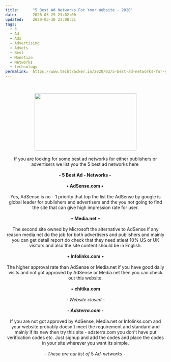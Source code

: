 ```yaml
---
title:		"5 Best Ad Networks For Your Website - 2020"
date:		2020-03-29 23:02:00
updated:	2020-03-30 23:08:21
tags: 
  - 5
  - Ad
  - Ads
  - Advertising
  - Advets
  - Best
  - Monetize
  - Networks
  - technology	
permalink:	https://www.techtracker.in/2020/03/5-best-ad-networks-for-your-website-2020.html
---
```


<br><div class="separator" style="clear: both; text-align: center;"><a href="https://lh3.googleusercontent.com/-W4bP7Cxc-wg/XoIeUoXfGfI/AAAAAAAABTU/DImUbSigKX042HM37RQUsUWh64XNhM2ogCLcBGAsYHQ/s1600/IMG_20200111_105332_780-02-25.jpeg" imageanchor="1" style="margin-left: 1em; margin-right: 1em;"><img src="https://lh3.googleusercontent.com/-W4bP7Cxc-wg/XoIeUoXfGfI/AAAAAAAABTU/DImUbSigKX042HM37RQUsUWh64XNhM2ogCLcBGAsYHQ/s1600/IMG_20200111_105332_780-02-25.jpeg" border="0" data-original-width="1280" data-original-height="720" width="320" height="180"></a></div><div class="separator" style="clear: both; text-align: center;"><br></div><div class="separator" style="clear: both; text-align: center;">If you are looking for some best ad networks for either publishers or advertisers we list you the 5 best ad networks here&nbsp;</div><div class="separator" style="clear: both; text-align: center;"><br></div><div class="separator" style="clear: both; text-align: center;"><b>- 5 Best Ad - Networks -&nbsp;</b></div><div class="separator" style="clear: both; text-align: center;"><b><br></b></div><div class="separator" style="clear: both; text-align: center;"><b>• AdSense.com •&nbsp;</b></div><div class="separator" style="clear: both; text-align: center;"><br></div><div class="separator" style="clear: both; text-align: center;">Yes, AdSense is no - 1 priority that top the list the AdSense by google is global leader for publishers and advertisers and the you not going to find the site that can give high impression rate for user.</div><div class="separator" style="clear: both; text-align: center;"><br></div><div class="separator" style="clear: both; text-align: center;">• <b>Media.net</b> •</div><div class="separator" style="clear: both; text-align: center;"><br></div><div class="separator" style="clear: both; text-align: center;">The second site owned by Microsoft the alternative to AdSense if any reason media.net do the job for both advertisers and publishers and mainly you can get detail report do check that they need atleat 10% US or UK visitors and also the site content should be in English.</div><div class="separator" style="clear: both; text-align: center;"><br></div><div class="separator" style="clear: both; text-align: center;">• <b>Infolinks.com</b> •</div><div class="separator" style="clear: both; text-align: center;"><br></div><div class="separator" style="clear: both; text-align: center;">The higher approval rate than AdSense or Media.net if you have good daily visits and not got approved by AdSense or Media.net then you can check out this website.</div><div class="separator" style="clear: both; text-align: center;"><br></div><div class="separator" style="clear: both; text-align: center;">• <b>chitika.com</b></div><div class="separator" style="clear: both; text-align: center;"><b><br></b></div><div class="separator" style="clear: both; text-align: center;"><i>- Website closed -</i></div><div class="separator" style="clear: both; text-align: center;"><i><br></i></div><div class="separator" style="clear: both; text-align: center;"><b><i>- Adsterra.com -</i></b></div><div class="separator" style="clear: both; text-align: center;"><br></div><div class="separator" style="clear: both; text-align: center;">If you are not got approved by AdSense, Media.net or Infolinks.com and your website probably doesn't meet the requirement and standard and mainly if its new then try this site - adsterra.com you don't have put verification codes etc. Just signup and add the codes and place the codes in your site wherever you want its simple.</div><div class="separator" style="clear: both; text-align: center;"><br></div><div class="separator" style="clear: both; text-align: center;">- <i>These</i> <i>are</i> <i>our</i> <i>list</i> <i>of</i> 5 <i>Ad-networks</i> -&nbsp;</div>
<!-- no comments on this post -->